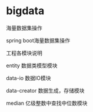 # bigdata
海量数据集操作

spring boot海量数据集操作

工程各模块说明

entity                  数据类模型模块

data-io                 数据IO模块

data-creator            数据生成，存储模块

median                  亿级整数中查找中位数模块
